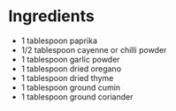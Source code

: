 # Ingredients

-   1 tablespoon paprika
-   1/2 tablespoon cayenne or chilli powder
-   1 tablespoon garlic powder
-   1 tablespoon dried oregano
-   1 tablespoon dried thyme
-   1 tablespoon ground cumin
-   1 tablespoon ground coriander

